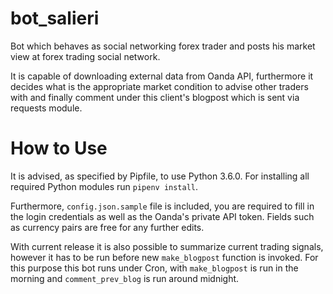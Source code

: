 # bot_salieri
Bot which behaves as social networking forex trader and posts his market view at forex trading social network.

It is capable of downloading external data from Oanda API, furthermore it decides what is the appropriate market condition to advise other traders with and finally comment under this client's blogpost which is sent via requests module.

# How to Use

It is advised, as specified by Pipfile, to use Python 3.6.0. For installing all required Python modules run `pipenv install`. 

Furthermore, `config.json.sample` file is included, you are required to fill in the login credentials as well as the Oanda's private API token. Fields such as currency pairs are free for any further edits.

With current release it is also possible to summarize current trading signals, however it has to be run before new `make_blogpost` function is invoked. For this purpose this bot runs under Cron, with `make_blogpost` is run in the morning and `comment_prev_blog` is run around midnight.
